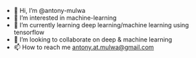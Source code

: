 - 👋 Hi, I’m @antony-mulwa
- 👀 I’m interested in machine-learning
- 🌱 I’m currently learning deep learning/machine learning using tensorflow
- 💞️ I’m looking to collaborate on deep & machine learning
- 📫 How to reach me antony.at.mulwa@gmail.com

<!---
antony-mulwa/antony-mulwa is a ✨ special ✨ repository because its `README.md` (this file) appears on your GitHub profile.
You can click the Preview link to take a look at your changes.
--->
